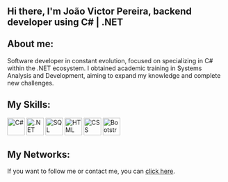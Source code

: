 ## Hi there, I'm João Victor Pereira, backend developer using C# | .NET<br><br>About me:

Software developer in constant evolution, focused on specializing in C# within the .NET ecosystem. I obtained academic training in Systems Analysis and Development, aiming to expand my knowledge and complete new challenges.

## My Skills:
<div>
  <img alt="C#" title="C#" src="https://cdn.jsdelivr.net/gh/devicons/devicon@latest/icons/csharp/csharp-original.svg" height="40">
  <img alt=".NET" title=".NET" src="https://cdn.jsdelivr.net/gh/devicons/devicon@latest/icons/dotnetcore/dotnetcore-original.svg" height="40">
  <img alt="SQL Server" title="SQL Server" src="https://cdn.jsdelivr.net/gh/devicons/devicon@latest/icons/microsoftsqlserver/microsoftsqlserver-original.svg" height="40">
  <img alt="HTML" title="HTML" src="https://cdn.jsdelivr.net/gh/devicons/devicon@latest/icons/html5/html5-original.svg" height="40">
  <img alt="CSS" title="CSS" src="https://cdn.jsdelivr.net/gh/devicons/devicon@latest/icons/css3/css3-original.svg" height="40">
  <img alt="Bootstrap" title="Bootstrap" src="https://cdn.jsdelivr.net/gh/devicons/devicon@latest/icons/bootstrap/bootstrap-original.svg" height="40">
</div>

## My Networks:
<div>
  If you want to follow me or contact me, you can <a href="https://beacons.ai/jvictor2k" target="_blank">click here</a>.
</div>
